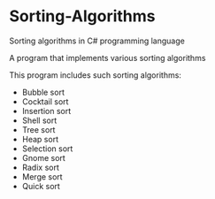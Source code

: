 # Sorting-Algorithms
Sorting algorithms in C# programming language

A program that implements various sorting algorithms

This program includes such sorting algorithms:
- Bubble sort
- Cocktail sort
- Insertion sort
- Shell sort
- Tree sort
- Heap sort
- Selection sort
- Gnome sort
- Radix sort
- Merge sort
- Quick sort

